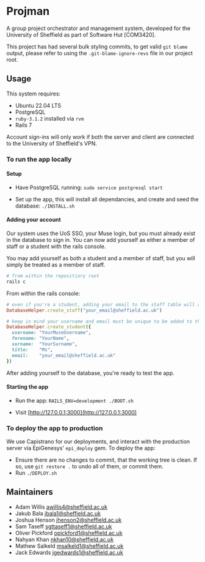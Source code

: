 # Projman

A group project orchestrator and management system, developed for the University of Sheffield as part of Software Hut \[COM3420\].

This project has had several bulk styling commits, to get valid `git blame` output, please refer to using the `.git-blame-ignore-revs` file in our project root.

## Usage

This system requires:

- Ubuntu 22.04 LTS
- PostgreSQL
- `ruby-3.1.2` installed via `rvm`
- Rails 7

Account sign-ins will only work if both the server and client are connected to the University of Sheffield's VPN.

### To run the app locally

#### Setup

- Have PostgreSQL running:
  `sudo service postgresql start`

- Set up the app, this will install all dependancies, and create and seed the database:
  `./INSTALL.sh`

#### Adding your account

Our system uses the UoS SSO, your Muse login, but you must already exist in the database to sign in. You can now add yourself as either a member of staff or a student with the rails console.

You may add yourself as both a student and a member of staff, but you will simply be treated as a member of staff.

```bash
# from within the repositiory root
rails c
```
From within the rails console:
```ruby
# even if you're a student, adding your email to the staff table will allow you to log in as a staff member with your muse credentials
DatabaseHelper.create_staff("your_email@sheffield.ac.uk")

# keep in mind your username and email must be unique to be added to the database
DatabaseHelper.create_student({
  username: "YourMuseUsername",
  forename: "YourName",
  surname:  "YourSurname",
  title:    "Ms",
  email:    "your_email@sheffield.ac.uk"
})
```

After adding yourself to the database, you're ready to test the app.

#### Starting the app

- Run the app:
  `RAILS_ENV=development ./BOOT.sh`

- Visit [http://127.0.0.1:3000](http://127.0.0.1:3000)

### To deploy the app to production

We use Capistrano for our deployments, and interact with the production server via EpiGenesys' `epi_deploy` gem. To deploy the app:

- Ensure there are no changes to commit, that the working tree is clean. If so, use `git restore .` to undo all of them, or commit them.
- Run `./DEPLOY.sh`

## Maintainers

- Adam Willis <awillis4@sheffield.ac.uk>
- Jakub Bala <jbala1@sheffield.ac.uk>
- Joshua Henson <jhenson2@sheffield.ac.uk>
- Sam Taseff <sgttaseff1@sheffield.ac.uk>
- Oliver Pickford <opickford1@sheffield.ac.uk>
- Nahyan Khan <nkhan10@sheffield.ac.uk>
- Mathew Salkeld <msalkeld1@sheffield.ac.uk>
- Jack Edwards <jgedwards1@sheffield.ac.uk>
